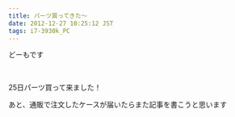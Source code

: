 ```yaml
---
title: パーツ買ってきた〜
date: 2012-12-27 10:25:12 JST
tags: i7-3930k_PC
---
```

<p>どーもです</p>
<p>&nbsp;</p>
<p>25日パーツ買って来ました！</p>
<p>あと、通販で注文したケースが届いたらまた記事を書こうと思います</p>
